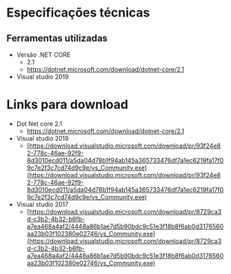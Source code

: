 # Especificações técnicas

## Ferramentas utilizadas
- Versão .NET CORE
	- 2.1
	- https://dotnet.microsoft.com/download/dotnet-core/2.1
- Visual studio 2019


# Links para download

- Dot Net core 2.1
	- https://dotnet.microsoft.com/download/dotnet-core/2.1
- Visual studio 2019 
	- [https://download.visualstudio.microsoft.com/download/pr/93f24e82-778c-46ae-92f9-8d3010ecd011/a5da04d78b1f94ab145a365733476df7a1ec6219fa17f09c7e2f3c7cd74d9c9e/vs_Community.exe](https://download.visualstudio.microsoft.com/download/pr/93f24e82-778c-46ae-92f9-8d3010ecd011/a5da04d78b1f94ab145a365733476df7a1ec6219fa17f09c7e2f3c7cd74d9c9e/vs_Community.exe)
- Visual studio 2017 
	- [https://download.visualstudio.microsoft.com/download/pr/8729ca3d-c3b2-4b32-b6fb-a7ea468a4af2/4448a86b1ae7d5b90bdc9c51e3f18b8f6ab0d3176560aa23b03f102380e02746/vs_Community.exe](https://download.visualstudio.microsoft.com/download/pr/8729ca3d-c3b2-4b32-b6fb-a7ea468a4af2/4448a86b1ae7d5b90bdc9c51e3f18b8f6ab0d3176560aa23b03f102380e02746/vs_Community.exe)
